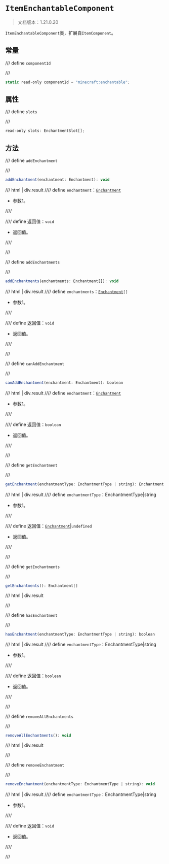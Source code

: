# `ItemEnchantableComponent`

> 文档版本：1.21.0.20

`ItemEnchantableComponent`类，扩展自`ItemComponent`。

## 常量

/// define
`componentId`


///

```js
static read-only componentId = "minecraft:enchantable";
```


## 属性

/// define
`slots`


///

```js
read-only slots: EnchantmentSlot[];
```


## 方法

/// define
`addEnchantment`


///

```js
addEnchantment(enchantment: Enchantment): void
```

/// html | div.result
//// define
`enchantment`：[`Enchantment`](./enchantment.md)

- 参数1。


////

//// define
返回值：`void`

- 返回值。


////

///


/// define
`addEnchantments`


///

```js
addEnchantments(enchantments: Enchantment[]): void
```

/// html | div.result
//// define
`enchantments`：<code><a href="./enchantment.md">Enchantment</a>[]</code>

- 参数1。


////

//// define
返回值：`void`

- 返回值。


////

///


/// define
`canAddEnchantment`


///

```js
canAddEnchantment(enchantment: Enchantment): boolean
```

/// html | div.result
//// define
`enchantment`：[`Enchantment`](./enchantment.md)

- 参数1。


////

//// define
返回值：`boolean`

- 返回值。


////

///


/// define
`getEnchantment`


///

```js
getEnchantment(enchantmentType: EnchantmentType | string): Enchantment | undefined
```

/// html | div.result
//// define
`enchantmentType`：EnchantmentType|string

- 参数1。


////

//// define
返回值：[`Enchantment`](./enchantment.md)|`undefined`

- 返回值。


////

///


/// define
`getEnchantments`


///

```js
getEnchantments(): Enchantment[]
```

/// html | div.result

///


/// define
`hasEnchantment`


///

```js
hasEnchantment(enchantmentType: EnchantmentType | string): boolean
```

/// html | div.result
//// define
`enchantmentType`：EnchantmentType|string

- 参数1。


////

//// define
返回值：`boolean`

- 返回值。


////

///


/// define
`removeAllEnchantments`


///

```js
removeAllEnchantments(): void
```

/// html | div.result

///


/// define
`removeEnchantment`


///

```js
removeEnchantment(enchantmentType: EnchantmentType | string): void
```

/// html | div.result
//// define
`enchantmentType`：EnchantmentType|string

- 参数1。


////

//// define
返回值：`void`

- 返回值。


////

///

